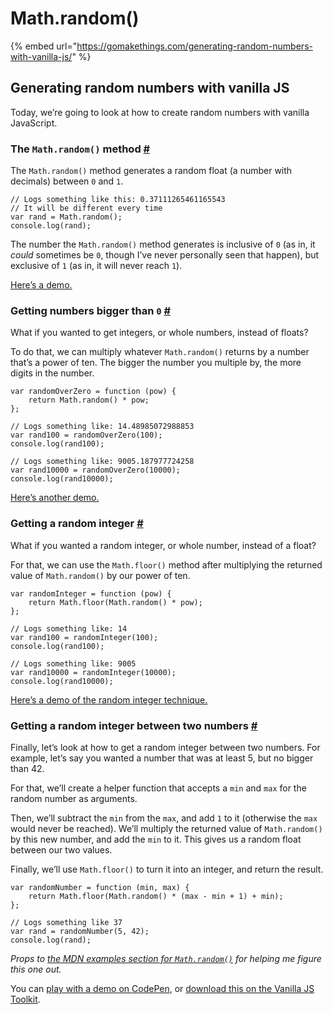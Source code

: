 # Math.random\(\)

{% embed url="https://gomakethings.com/generating-random-numbers-with-vanilla-js/" %}

## Generating random numbers with vanilla JS

Today, we’re going to look at how to create random numbers with vanilla JavaScript.

### The `Math.random()` method [\#](https://gomakethings.com/generating-random-numbers-with-vanilla-js/#the-math-random-method) <a id="the-math-random-method"></a>

The `Math.random()` method generates a random float \(a number with decimals\) between `0` and `1`.

```
// Logs something like this: 0.37111265461165543
// It will be different every time
var rand = Math.random();
console.log(rand);
```

The number the `Math.random()` method generates is inclusive of `0` \(as in, it _could_ sometimes be `0`, though I’ve never personally seen that happen\), but exclusive of `1` \(as in, it will never reach `1`\).

[Here’s a demo.](https://codepen.io/cferdinandi/pen/OJJyGxz)

### Getting numbers bigger than `0` [\#](https://gomakethings.com/generating-random-numbers-with-vanilla-js/#getting-numbers-bigger-than-0) <a id="getting-numbers-bigger-than-0"></a>

What if you wanted to get integers, or whole numbers, instead of floats?

To do that, we can multiply whatever `Math.random()` returns by a number that’s a power of ten. The bigger the number you multiple by, the more digits in the number.

```
var randomOverZero = function (pow) {
	return Math.random() * pow;
};

// Logs something like: 14.48985072988853
var rand100 = randomOverZero(100);
console.log(rand100);

// Logs something like: 9005.187977724258
var rand10000 = randomOverZero(10000);
console.log(rand10000);
```

[Here’s another demo.](https://codepen.io/cferdinandi/pen/mddegKB)

### Getting a random integer [\#](https://gomakethings.com/generating-random-numbers-with-vanilla-js/#getting-a-random-integer) <a id="getting-a-random-integer"></a>

What if you wanted a random integer, or whole number, instead of a float?

For that, we can use the `Math.floor()` method after multiplying the returned value of `Math.random()` by our power of ten.

```
var randomInteger = function (pow) {
	return Math.floor(Math.random() * pow);
};

// Logs something like: 14
var rand100 = randomInteger(100);
console.log(rand100);

// Logs something like: 9005
var rand10000 = randomInteger(10000);
console.log(rand10000);
```

[Here’s a demo of the random integer technique.](https://codepen.io/cferdinandi/pen/RwwWOYL)

### Getting a random integer between two numbers [\#](https://gomakethings.com/generating-random-numbers-with-vanilla-js/#getting-a-random-integer-between-two-numbers) <a id="getting-a-random-integer-between-two-numbers"></a>

Finally, let’s look at how to get a random integer between two numbers. For example, let’s say you wanted a number that was at least 5, but no bigger than 42.

For that, we’ll create a helper function that accepts a `min` and `max` for the random number as arguments.

Then, we’ll subtract the `min` from the `max`, and add `1` to it \(otherwise the `max` would never be reached\). We’ll multiply the returned value of `Math.random()` by this new number, and add the `min` to it. This gives us a random float between our two values.

Finally, we’ll use `Math.floor()` to turn it into an integer, and return the result.

```
var randomNumber = function (min, max) {
	return Math.floor(Math.random() * (max - min + 1) + min);
};

// Logs something like 37
var rand = randomNumber(5, 42);
console.log(rand);
```

_Props to_ [_the MDN examples section for `Math.random()`_](https://developer.mozilla.org/en-US/docs/Web/JavaScript/Reference/Global_Objects/Math/random#Examples) _for helping me figure this one out._

You can [play with a demo on CodePen](https://codepen.io/cferdinandi/pen/BaaoEXq), or [download this on the Vanilla JS Toolkit](https://vanillajstoolkit.com/helpers/).

